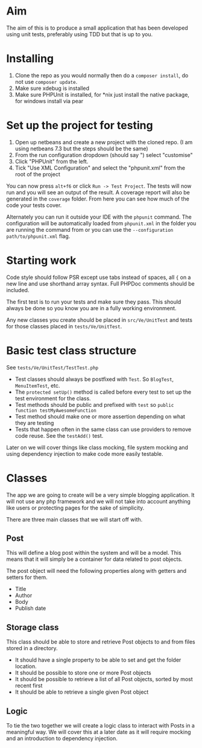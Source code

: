 # Aim

The aim of this is to produce a small application that has been developed using unit tests, preferably using TDD but that is up to you.

# Installing

1. Clone the repo as you would normally then do a `composer install`, do not use `composer update`.
2. Make sure xdebug is installed
3. Make sure PHPUnit is installed, for *nix just install the native package, for windows install via pear

# Set up the project for testing

1. Open up netbeans and create a new project with the cloned repo. (I am using netbeans 7.3 but the steps should be the same)
2. From the run configuration dropdown (should say "<default>) select "customise"
3. Click "PHPUnit" from the left.
4. Tick "Use XML Configuration" and select the "phpunit.xml" from the root of the project

You can now press `alt+f6` or click `Run -> Test Project`. The tests will now run and you will see an output of the result.
A coverage report will also be generated in the `coverage` folder. From here you can see how much of the code your tests cover.

Alternately you can run it outside your IDE with the `phpunit` command. The configuration will be automatically loaded from
`phpunit.xml` in the folder you are running the command from or you can use the `--configuration path/to/phpunit.xml` flag.

# Starting work

Code style should follow PSR except use tabs instead of spaces, all `{` on a new line and use shorthand array syntax.
Full PHPDoc comments should be included.

The first test is to run your tests and make sure they pass. This should always be done so you know you are in a fully working
environment.

Any new classes you create should be placed in `src/Ve/UnitTest` and tests for those classes placed in `tests/Ve/UnitTest`.

# Basic test class structure

See `tests/Ve/UnitTest/TestTest.php`

 - Test classes should always be postfixed with `Test`. So `BlogTest`, `MenuItemTest`, etc.
 - The `protected setUp()` method is called before every test to set up the test environment for the class.
 - Test methods should be public and prefixed with `test` so `public function testMyAwesomeFunction`
 - Test method should make one or more assertion depending on what they are testing
 - Tests that happen often in the same class can use providers to remove code reuse. See the `testAdd()` test.

Later on we will cover things like class mocking, file system mocking and using dependency injection to make code more easily
testable.

# Classes

The app we are going to create will be a very simple blogging application. It will not use any php framework and we will
not take into account anything like users or protecting pages for the sake of simplicity.

There are three main classes that we will start off with.

## Post

This will define a blog post within the system and will be a model. This means that it will simply be a container for
data related to post objects.

The post object will need the following properties along with getters and setters for them.

 - Title
 - Author
 - Body
 - Publish date

## Storage class

This class should be able to store and retrieve Post objects to and from files stored in a directory.

- It should have a single property to be able to set and get the folder location.
- It should be possible to store one or more Post objects
- It should be possible to retrieve a list of all Post objects, sorted by most recent first
- It should be able to retrieve a single given Post object

## Logic

To tie the two together we will create a logic class to interact with Posts in a meaningful way.
We will cover this at a later date as it will require mocking and an introduction to dependency injection.

